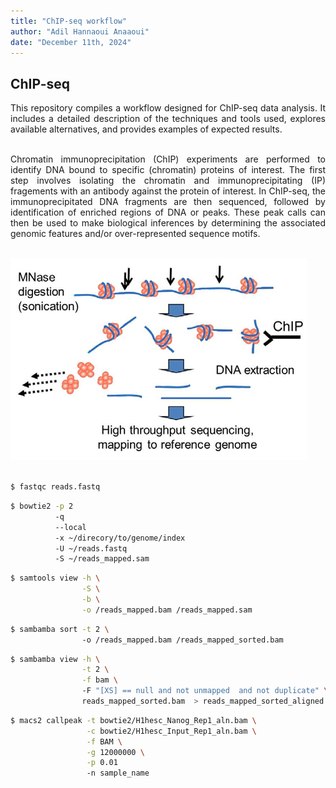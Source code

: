 ```yaml
---
title: "ChIP-seq workflow"
author: "Adil Hannaoui Anaaoui"
date: "December 11th, 2024"
---
```


## ChIP-seq
<div align="justify">
This repository compiles a workflow designed for ChIP-seq data analysis. It includes a detailed description of the techniques and tools used, explores available alternatives, and provides examples of expected results.<br><br>

Chromatin immunoprecipitation (ChIP) experiments are performed to identify DNA bound to specific (chromatin) proteins of interest. The first step involves isolating the chromatin and immunoprecipitating (IP) fragements with an antibody against the protein of interest. In ChIP-seq, the immunoprecipitated DNA fragments are then sequenced, followed by identification of enriched regions of DNA or peaks. These peak calls can then be used to make biological inferences by determining the associated genomic features and/or over-represented sequence motifs.<br><br>
</div>

![ChIP Workflow](./img/ChIP_technique.png)<br><br>


```bash
$ fastqc reads.fastq
```

```bash
$ bowtie2 -p 2
          -q
          --local 
          -x ~/direcory/to/genome/index 
          -U ~/reads.fastq 
          -S ~/reads_mapped.sam
```

```bash
$ samtools view -h \
                -S \
                -b \
                -o /reads_mapped.bam /reads_mapped.sam
```

```bash
$ sambamba sort -t 2 \ 
                -o /reads_mapped.bam /reads_mapped_sorted.bam 
```

```bash
$ sambamba view -h \
                -t 2 \
                -f bam \ 
                -F "[XS] == null and not unmapped  and not duplicate" \ 
                reads_mapped_sorted.bam  > reads_mapped_sorted_aligned.bam 
```

```bash
$ macs2 callpeak -t bowtie2/H1hesc_Nanog_Rep1_aln.bam \
                 -c bowtie2/H1hesc_Input_Rep1_aln.bam \
                 -f BAM \
                 -g 12000000 \
                 -p 0.01
                 -n sample_name 
```
